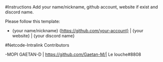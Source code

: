 #Instructions
Add your name/nickname, github account, website if exist and discord name.

Please follow this template:
- {your name/nickname} {https://github.com/your-account} | {your website} | {your discord name}



#Netcode-Intralink Contributors

-MOPI GAETAN-D | https://github.com/Gaetan-M/| Le louche#8808
